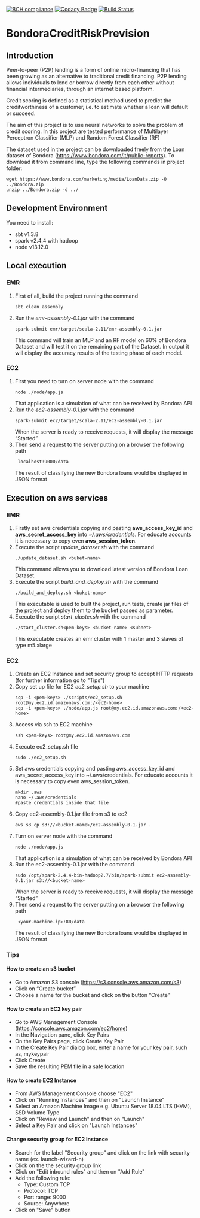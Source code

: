 [![BCH compliance](https://bettercodehub.com/edge/badge/AdamF42/BondoraCreditRiskPrevision?branch=master&token=0f8b85c0bbfa146d2313a1100e9d92b6b06bb51a)](https://bettercodehub.com/)
[![Codacy Badge](https://api.codacy.com/project/badge/Grade/8219c8cea7be4ff9813fe8a93b50aac0)](https://www.codacy.com?utm_source=github.com&amp;utm_medium=referral&amp;utm_content=AdamF42/BondoraCreditRiskPrevision&amp;utm_campaign=Badge_Grade)
[![Build Status](https://travis-ci.org/AdamF42/BondoraCreditRiskPrevision.svg?branch=master)](https://travis-ci.org/AdamF42/BondoraCreditRiskPrevision)
# BondoraCreditRiskPrevision


## Introduction

Peer-to-peer (P2P) lending is a form of online micro-financing that has been growing as an alternative to traditional credit financing. P2P lending allows individuals to lend or borrow directly from each other without financial intermediaries, through an internet based platform.

Credit scoring is defined as a statistical method used to predict the creditworthiness of a customer, i.e. to estimate whether a loan will default or succeed.

The aim of this project is to use neural networks to solve the problem of credit scoring.
In this project are tested performance of Multilayer Perceptron Classifier (MLP) and Random Forest Classifier
(RF)

The dataset used in the project can be downloaded freely from the Loan dataset of Bondora (https://www.bondora.com/it/public-reports). To download it from command line, type the following commands in project folder:
```
wget https://www.bondora.com/marketing/media/LoanData.zip -O ../Bondora.zip
unzip ../Bondora.zip -d ../
```
## Development Environment

You need to install:
- sbt v1.3.8
- spark v2.4.4 with hadoop
- node v13.12.0

## Local execution

### EMR
1. First of all, build the project running the command   
    ```
    sbt clean assembly
    ```   
2. Run the *emr-assembly-0.1.jar* with the command  
    ```
    spark-submit emr/target/scala-2.11/emr-assembly-0.1.jar   
    ```  
    This command will train an MLP and an RF model on 60% of Bondora Dataset and will test it on the remaining part of the Dataset. In output it will display the accuracy results of the testing phase of each model.          

### EC2
1. First you need to turn on server node with the command
    ```
    node ./node/app.js
    ```  
    That application is a simulation of what can be received by Bondora API
2. Run the *ec2-assembly-0.1.jar* with the command
    ```
    spark-submit ec2/target/scala-2.11/ec2-assembly-0.1.jar
    ```
    When the server is ready to receive requests, it will display the message “Started”
3. Then send a request to the server putting on a browser the following path  
   ```
    localhost:9000/data
   ```
    The result of classifying the new Bondora loans would be displayed in JSON format

   
## Execution on aws services

### EMR
1. Firstly set aws credentials copying and pasting **aws_access_key_id** and **aws_secret_access_key** into *~/.aws/credentials*. For educate accounts it is necessary to copy even **aws_session_token**.
2. Execute the script *update_dataset.sh* with the command
    ```
    ./update_dataset.sh <buket-name>
    ```
    This command allows you to download latest version of Bondora Loan Dataset.
3. Execute the script *build_and_deploy.sh* with the command
    ```
    ./build_and_deploy.sh <buket-name>
    ```
    This executable is used to built the project, run tests, create jar files of the project and deploy them to the bucket passed as parameter.
4. Execute the script *start_cluster.sh* with the command
    ```
    ./start_cluster.sh<pem-keys> <bucket-name> <subnet>
    ```
    This executable creates an emr cluster with 1 master and 3 slaves of type m5.xlarge

### EC2

1. Create an EC2 Instance and set security group to accept HTTP requests (for further information go to "Tips")
2. Copy set up file for EC2 *ec2_setup.sh* to your machine
    ```   
    scp -i <pem-keys> ./scripts/ec2_setup.sh root@my.ec2.id.amazonaws.com:/<ec2-home>
    scp -i <pem-keys> ./node/app.js root@my.ec2.id.amazonaws.com:/<ec2-home>
    ```
3. Access via ssh to EC2 machine 
    ```   
    ssh <pem-keys> root@my.ec2.id.amazonaws.com
    ```
4. Execute ec2_setup.sh file
    ```   
    sudo ./ec2_setup.sh
    ```   
5. Set aws credentials copying and pasting aws_access_key_id and aws_secret_access_key into ~/.aws/credentials. For educate accounts it is necessary to copy even aws_session_token.
    ```   
    mkdir .aws
    nano ~/.aws/credentials 
    #paste credentials inside that file
    ```   
6. Copy ec2-assembly-0.1.jar file from s3 to ec2
    ```   
    aws s3 cp s3://<bucket-name>/ec2-assembly-0.1.jar .
    ```  
7. Turn on server node with the command
    ```
    node ./node/app.js
    ```  
    That application is a simulation of what can be received by Bondora API
8. Run the ec2-assembly-0.1.jar with the command
    ```
    sudo /opt/spark-2.4.4-bin-hadoop2.7/bin/spark-submit ec2-assembly-0.1.jar s3://<bucket-name>
    ```
    When the server is ready to receive requests, it will display the message “Started”
9. Then send a request to the server putting on a browser the following path   
   ```
    <your-machine-ip>:80/data
   ```
    The result of classifying the new Bondora loans would be displayed in JSON format   


### Tips

#### How to create an s3 bucket
+ Go to Amazon S3 console (https://s3.console.aws.amazon.com/s3)
+ Click on “Create bucket”
+ Choose a name for the bucket and click on the button “Create”

#### How to create an EC2 key pair
+ Go to AWS Management Console (https://console.aws.amazon.com/ec2/home)
+ In the Navigation pane, click Key Pairs
+ On the Key Pairs page, click Create Key Pair
+ In the Create Key Pair dialog box, enter a name for your key pair, such as, mykeypair
+ Click Create
+ Save the resulting PEM file in a safe location

#### How to create EC2 Instance
+ From AWS Management Console choose "EC2"
+ Click on "Running Instances" and then on "Launch Instance"
+ Select an Amazon Machine Image e.g. Ubuntu Server 18.04 LTS (HVM), SSD Volume Type
+ Click on "Review and Launch" and then on "Launch"
+ Select a Key Pair and click on "Launch Instances"

#### Change security group for EC2 Instance
+ Search for the label "Security group" and click on the link with security name (ex. launch-wizard-n)
+ Click on the the security group link
+ Click on "Edit inbound rules" and then on "Add Rule"
+ Add the following rule:
    + Type: Custom TCP
    + Protocol: TCP
    + Port range: 9000
    + Source: Anywhere
 + Click on "Save" button